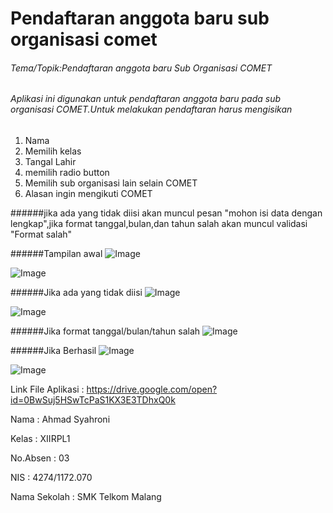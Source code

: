 # Pendaftaran anggota baru sub organisasi comet
###### Tema/Topik:Pendaftaran anggota baru Sub Organisasi COMET
###### Aplikasi ini digunakan untuk pendaftaran anggota baru pada sub organisasi COMET.Untuk melakukan pendaftaran harus mengisikan
1. Nama
2. Memilih kelas
3. Tangal Lahir
4. memilih radio button
5. Memilih sub organisasi lain selain COMET
6. Alasan ingin mengikuti COMET

######jika ada yang tidak diisi akan muncul pesan "mohon isi data dengan lengkap",jika format tanggal,bulan,dan tahun salah akan muncul validasi "Format salah"

######Tampilan awal
![Image](https://github.com/Syahronironi/Pendaftaran-sub-comet/blob/master/1.png)

![Image](https://github.com/Syahronironi/Pendaftaran-sub-comet/blob/master/2.png)

######Jika ada yang tidak diisi
![Image](https://github.com/Syahronironi/Pendaftaran-sub-comet/blob/master/9.png)

![Image](https://github.com/Syahronironi/Pendaftaran-sub-comet/blob/master/7.png)

######Jika format tanggal/bulan/tahun salah
![Image](https://github.com/Syahronironi/Pendaftaran-sub-comet/blob/master/8.png)

######Jika Berhasil
![Image](https://github.com/Syahronironi/Pendaftaran-sub-comet/blob/master/5.png)

![Image](https://github.com/Syahronironi/Pendaftaran-sub-comet/blob/master/6.png)

Link File Aplikasi : https://drive.google.com/open?id=0BwSuj5HSwTcPaS1KX3E3TDhxQ0k

Nama : Ahmad Syahroni

Kelas : XIIRPL1

No.Absen : 03

NIS : 4274/1172.070

Nama Sekolah : SMK Telkom Malang
